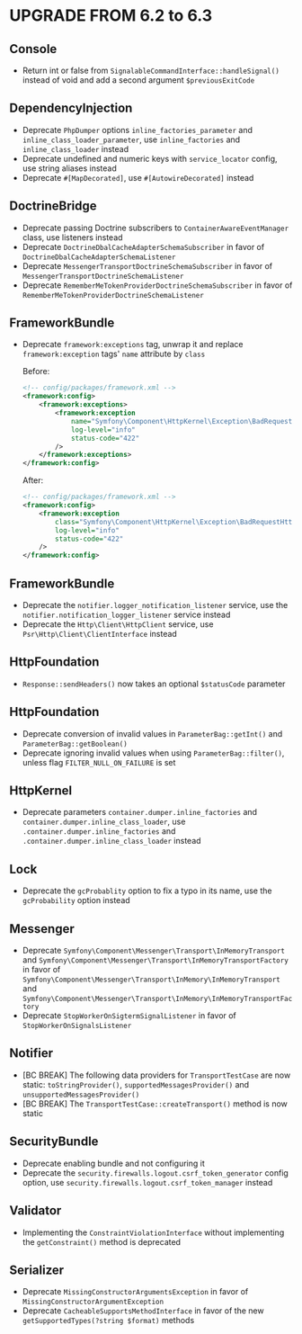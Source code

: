 UPGRADE FROM 6.2 to 6.3
=======================

Console
-------

 * Return int or false from `SignalableCommandInterface::handleSignal()` instead
   of void and add a second argument `$previousExitCode`

DependencyInjection
-------------------

 * Deprecate `PhpDumper` options `inline_factories_parameter` and `inline_class_loader_parameter`, use `inline_factories` and `inline_class_loader` instead
 * Deprecate undefined and numeric keys with `service_locator` config, use string aliases instead
 * Deprecate `#[MapDecorated]`, use `#[AutowireDecorated]` instead

DoctrineBridge
--------------

 * Deprecate passing Doctrine subscribers to `ContainerAwareEventManager` class, use listeners instead
 * Deprecate `DoctrineDbalCacheAdapterSchemaSubscriber` in favor of `DoctrineDbalCacheAdapterSchemaListener`
 * Deprecate `MessengerTransportDoctrineSchemaSubscriber` in favor of `MessengerTransportDoctrineSchemaListener`
 * Deprecate `RememberMeTokenProviderDoctrineSchemaSubscriber` in favor of `RememberMeTokenProviderDoctrineSchemaListener`

FrameworkBundle
---------------

 * Deprecate `framework:exceptions` tag, unwrap it and replace `framework:exception` tags' `name` attribute by `class`

   Before:
   ```xml
   <!-- config/packages/framework.xml -->
   <framework:config>
       <framework:exceptions>
           <framework:exception
               name="Symfony\Component\HttpKernel\Exception\BadRequestHttpException"
               log-level="info"
               status-code="422"
           />
       </framework:exceptions>
   </framework:config>
   ```

   After:
   ```xml
   <!-- config/packages/framework.xml -->
   <framework:config>
       <framework:exception
           class="Symfony\Component\HttpKernel\Exception\BadRequestHttpException"
           log-level="info"
           status-code="422"
       />
   </framework:config>
   ```

FrameworkBundle
---------------

 * Deprecate the `notifier.logger_notification_listener` service, use the `notifier.notification_logger_listener` service instead
 * Deprecate the `Http\Client\HttpClient` service, use `Psr\Http\Client\ClientInterface` instead

HttpFoundation
--------------

 * `Response::sendHeaders()` now takes an optional `$statusCode` parameter

HttpFoundation
--------------

 * Deprecate conversion of invalid values in `ParameterBag::getInt()` and `ParameterBag::getBoolean()`
 * Deprecate ignoring invalid values when using `ParameterBag::filter()`, unless flag `FILTER_NULL_ON_FAILURE` is set

HttpKernel
----------

 * Deprecate parameters `container.dumper.inline_factories` and `container.dumper.inline_class_loader`, use `.container.dumper.inline_factories` and `.container.dumper.inline_class_loader` instead

Lock
----

 * Deprecate the `gcProbablity` option to fix a typo in its name, use the `gcProbability` option instead

Messenger
---------

 * Deprecate `Symfony\Component\Messenger\Transport\InMemoryTransport` and
   `Symfony\Component\Messenger\Transport\InMemoryTransportFactory` in favor of
   `Symfony\Component\Messenger\Transport\InMemory\InMemoryTransport` and
   `Symfony\Component\Messenger\Transport\InMemory\InMemoryTransportFactory`
 * Deprecate `StopWorkerOnSigtermSignalListener` in favor of `StopWorkerOnSignalsListener`

Notifier
--------

 * [BC BREAK] The following data providers for `TransportTestCase` are now static: `toStringProvider()`, `supportedMessagesProvider()` and `unsupportedMessagesProvider()`
 * [BC BREAK] The `TransportTestCase::createTransport()` method is now static

SecurityBundle
--------------

 * Deprecate enabling bundle and not configuring it
 * Deprecate the `security.firewalls.logout.csrf_token_generator` config option, use `security.firewalls.logout.csrf_token_manager` instead

Validator
---------

 * Implementing the `ConstraintViolationInterface` without implementing the `getConstraint()` method is deprecated

Serializer
----------

 * Deprecate `MissingConstructorArgumentsException` in favor of `MissingConstructorArgumentException`
 * Deprecate `CacheableSupportsMethodInterface` in favor of the new `getSupportedTypes(?string $format)` methods
